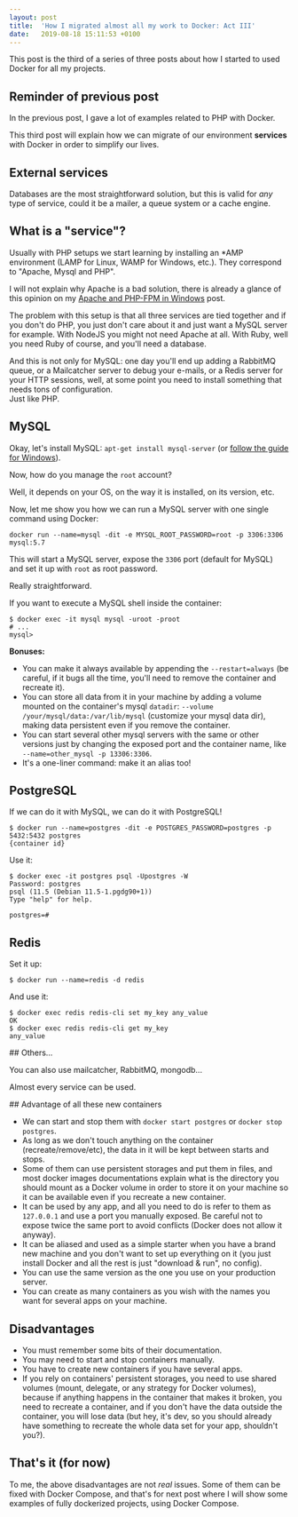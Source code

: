```yaml
---
layout: post
title:  'How I migrated almost all my work to Docker: Act III'
date:   2019-08-18 15:11:53 +0100
---
```


This post is the third of a series of three posts about how I started to used Docker for all my projects.

## Reminder of previous post

In the previous post, I gave a lot of examples related to PHP with Docker.

This third post will explain how we can migrate of our environment **services** with Docker in order to simplify our lives.

## External services

Databases are the most straightforward solution, but this is valid for _any_ type of service, could it be a mailer, a queue system or a cache engine.

## What is a "service"?

Usually with PHP setups we start learning by installing an *AMP environment (LAMP for Linux, WAMP for Windows, etc.). They correspond to "Apache, Mysql and PHP".

I will not explain why Apache is a bad solution, there is already a glance of this opinion on my [Apache and PHP-FPM in Windows](/2017/11/11/apache-and-php-fpm-in-windows.html) post.

The problem with this setup is that all three services are tied together and if you don't do PHP, you just don't care about it and just want a MySQL server for example. With NodeJS you might not need Apache at all. With Ruby, well you need Ruby of course, and you'll need a database.

And this is not only for MySQL: one day you'll end up adding a RabbitMQ queue, or a Mailcatcher server to debug your e-mails, or a Redis server for your HTTP sessions, well, at some point you need to install something that needs tons of configuration.<br>
Just like PHP.

## MySQL

Okay, let's install MySQL: `apt-get install mysql-server` (or [follow the guide for Windows](https://dev.mysql.com/downloads/mysql/)).

Now, how do you manage the `root` account?

Well, it depends on your OS, on the way it is installed, on its version, etc.

Now, let me show you how we can run a MySQL server with one single command using Docker:

```shell script
docker run --name=mysql -dit -e MYSQL_ROOT_PASSWORD=root -p 3306:3306 mysql:5.7
```

This will start a MySQL server, expose the `3306` port (default for MySQL) and set it up with `root` as root password.

Really straightforward.

If you want to execute a MySQL shell inside the container:

```
$ docker exec -it mysql mysql -uroot -proot
# ...
mysql>
```

**Bonuses:**

* You can make it always available by appending the `--restart=always` (be careful, if it bugs all the time, you'll need to remove the container and recreate it).
* You can store all data from it in your machine by adding a volume mounted on the container's mysql `datadir`: `--volume /your/mysql/data:/var/lib/mysql` (customize your mysql data dir), making data persistent even if you remove the container.
* You can start several other mysql servers with the same or other versions just by changing the exposed port and the container name, like `--name=other_mysql -p 13306:3306`.
* It's a one-liner command: make it an alias too!

## PostgreSQL

If we can do it with MySQL, we can do it with PostgreSQL!

```
$ docker run --name=postgres -dit -e POSTGRES_PASSWORD=postgres -p 5432:5432 postgres
{container id}
```

Use it:

```
$ docker exec -it postgres psql -Upostgres -W                                                                                  
Password: postgres
psql (11.5 (Debian 11.5-1.pgdg90+1))
Type "help" for help.

postgres=#
```

## Redis

Set it up:

```
$ docker run --name=redis -d redis
```

And use it:

```
$ docker exec redis redis-cli set my_key any_value
OK
$ docker exec redis redis-cli get my_key
any_value
```

## Others...

You can also use mailcatcher, RabbitMQ, mongodb...

Almost every service can be used.

## Advantage of all these new containers

* We can start and stop them with `docker start postgres` or `docker stop postgres`.
* As long as we don't touch anything on the container (recreate/remove/etc), the data in it will be kept between starts and stops.
* Some of them can use persistent storages and put them in files, and most docker images documentations explain what is the directory you should mount as a Docker volume in order to store it on your machine so it can be available even if you recreate a new container.
* It can be used by any app, and all you need to do is refer to them as `127.0.0.1` and use a port you manually exposed. Be careful not to expose twice the same port to avoid conflicts (Docker does not allow it anyway).
* It can be aliased and used as a simple starter when you have a brand new machine and you don't want to set up everything on it (you just install Docker and all the rest is just "download & run", no config).
* You can use the same version as the one you use on your production server.
* You can create as many containers as you wish with the names you want for several apps on your machine.

## Disadvantages

* You must remember some bits of their documentation.
* You may need to start and stop containers manually.
* You have to create new containers if you have several apps.
* If you rely on containers' persistent storages, you need to use shared volumes (mount, delegate, or any strategy for Docker volumes), because if anything happens in the container that makes it broken, you need to recreate a container, and if you don't have the data outside the container, you will lose data (but hey, it's dev, so you should already have something to recreate the whole data set for your app, shouldn't you?).

## That's it (for now)

To me, the above disadvantages are not _real_ issues. Some of them can be fixed with Docker Compose, and that's for next post where I will show some examples of fully dockerized projects, using Docker Compose.
